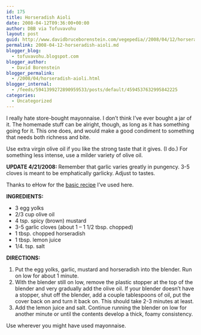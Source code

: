 ```yaml
---
id: 175
title: Horseradish Aioli
date: 2008-04-12T09:36:00+00:00
author: DBB via Tofuvavohu
layout: post
guid: http://www.davidbruceborenstein.com/vegepedia//2008/04/12/horseradish-aioli/
permalink: 2008-04-12-horseradish-aioli.md
blogger_blog:
  - tofuvavohu.blogspot.com
blogger_author:
  - David Borenstein
blogger_permalink:
  - /2008/04/horseradish-aioli.html
blogger_internal:
  - /feeds/5941399272890959533/posts/default/4594537632995842225
categories:
  - Uncategorized
---
```

I really hate store-bought mayonnaise. I don&#8217;t think I&#8217;ve ever bought a jar of it. The homemade stuff can be alright, though, as long as it has something going for it. This one does, and would make a good condiment to something that needs both richness and bite.

Use extra virgin olive oil if you like the strong taste that it gives. (I do.) For something less intense, use a milder variety of olive oil.

<span style="font-weight: bold;">UPDATE 4/21/2008: </span>Remember that garlic varies greatly in pungency. 3-5 cloves is meant to be emphatically garlicky. Adjust to tastes.

Thanks to eHow for the [basic recipe](http://www.ehow.com/how_12737_make-basic-aioli.html) I&#8217;ve used here.

<span style="font-weight: bold;">INGREDIENTS:<br /></span> 

  * 3 egg yolks
  * 2/3 cup olive oil
  * 4 tsp. spicy (brown) mustard
  * 3-5 garlic cloves (about 1 &#8211; 1 1/2 tbsp. chopped)
  * 1 tbsp. chopped horseradish
  * 1 tbsp. lemon juice
  * 1/4. tsp. salt

<span style="font-weight: bold;">DIRECTIONS:<br /></span> 

  1. Put the egg yolks, garlic, mustard and horseradish into the blender. Run on low for about 1 minute.
  2. With the blender still on low, remove the plastic stopper at the top of the blender and very gradually add the olive oil. If your blender doesn&#8217;t have a stopper, shut off the blender, add a couple tablespoons of oil, put the cover back on and turn it back on. This should take 2-3 minutes at least.
  3. Add the lemon juice and salt. Continue running the blender on low for another minute or until the contents develop a thick, foamy consistency.

Use wherever you might have used mayonnaise.